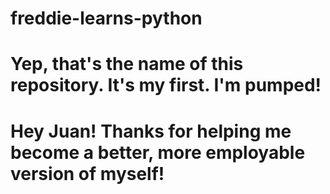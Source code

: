 # freddie-learns-python

# Yep, that's the name of this repository. It's my first. I'm pumped!
# Hey Juan! Thanks for helping me become a better, more employable version of myself!
